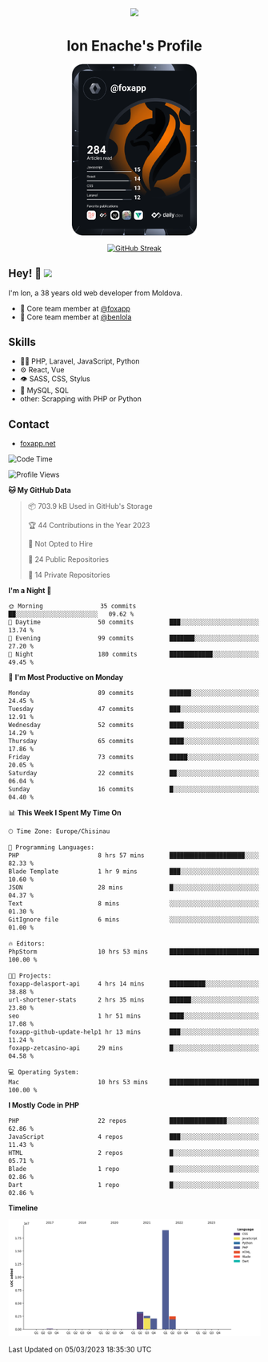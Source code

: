 <div id="header" align="center">
  <img src="https://media.giphy.com/media/M9gbBd9nbDrOTu1Mqx/giphy.gif" width="100"/>
	<h1>Ion Enache's Profile</h1>
</div>
<div align="center">
	<a href="https://app.daily.dev/foxapp"><img src="https://github.com/foxapp/foxapp/blob/master/devcard.svg" width="250" alt="Ion Enache's Dev Card"/></a>
</div>


<div align="center">
	
[![GitHub Streak](http://github-readme-streak-stats.herokuapp.com?user=foxapp&hide_border=true&date_format=M%20j%5B%2C%20Y%5D)](https://git.io/streak-stats)
	
</div>


## Hey! 👋 <img src="https://media.giphy.com/media/hvRJCLFzcasrR4ia7z/giphy.gif" width="30px"/>
I'm Ion, a 38 years old web developer from Moldova.


- 👥 Core team member at [@foxapp](https://github.com/foxapp)
- 👥 Core team member at [@benlola](https://github.com/benlola)

## Skills
- 👨‍💻 PHP, Laravel, JavaScript, Python
- ⚙️ React, Vue
- 👁️ SASS, CSS, Stylus
- 💽 MySQL, SQL
- other: Scrapping with PHP or Python

## Contact
- [foxapp.net](https://www.foxapp.net)

<!--START_SECTION:waka-->
![Code Time](http://img.shields.io/badge/Code%20Time-1%2C239%20hrs%2044%20mins-blue)

![Profile Views](http://img.shields.io/badge/Profile%20Views-0-blue)

**🐱 My GitHub Data** 

> 📦 703.9 kB Used in GitHub's Storage 
 > 
> 🏆 44 Contributions in the Year 2023
 > 
> 🚫 Not Opted to Hire
 > 
> 📜 24 Public Repositories 
 > 
> 🔑 14 Private Repositories 
 > 
**I'm a Night 🦉** 

```text
🌞 Morning                35 commits          ██░░░░░░░░░░░░░░░░░░░░░░░   09.62 % 
🌆 Daytime                50 commits          ███░░░░░░░░░░░░░░░░░░░░░░   13.74 % 
🌃 Evening                99 commits          ███████░░░░░░░░░░░░░░░░░░   27.20 % 
🌙 Night                  180 commits         ████████████░░░░░░░░░░░░░   49.45 % 
```
📅 **I'm Most Productive on Monday** 

```text
Monday                   89 commits          ██████░░░░░░░░░░░░░░░░░░░   24.45 % 
Tuesday                  47 commits          ███░░░░░░░░░░░░░░░░░░░░░░   12.91 % 
Wednesday                52 commits          ████░░░░░░░░░░░░░░░░░░░░░   14.29 % 
Thursday                 65 commits          ████░░░░░░░░░░░░░░░░░░░░░   17.86 % 
Friday                   73 commits          █████░░░░░░░░░░░░░░░░░░░░   20.05 % 
Saturday                 22 commits          ██░░░░░░░░░░░░░░░░░░░░░░░   06.04 % 
Sunday                   16 commits          █░░░░░░░░░░░░░░░░░░░░░░░░   04.40 % 
```


📊 **This Week I Spent My Time On** 

```text
🕑︎ Time Zone: Europe/Chisinau

💬 Programming Languages: 
PHP                      8 hrs 57 mins       █████████████████████░░░░   82.33 % 
Blade Template           1 hr 9 mins         ███░░░░░░░░░░░░░░░░░░░░░░   10.60 % 
JSON                     28 mins             █░░░░░░░░░░░░░░░░░░░░░░░░   04.37 % 
Text                     8 mins              ░░░░░░░░░░░░░░░░░░░░░░░░░   01.30 % 
GitIgnore file           6 mins              ░░░░░░░░░░░░░░░░░░░░░░░░░   01.00 % 

🔥 Editors: 
PhpStorm                 10 hrs 53 mins      █████████████████████████   100.00 % 

🐱‍💻 Projects: 
foxapp-delasport-api     4 hrs 14 mins       ██████████░░░░░░░░░░░░░░░   38.88 % 
url-shortener-stats      2 hrs 35 mins       ██████░░░░░░░░░░░░░░░░░░░   23.80 % 
seo                      1 hr 51 mins        ████░░░░░░░░░░░░░░░░░░░░░   17.08 % 
foxapp-github-update-help1 hr 13 mins        ███░░░░░░░░░░░░░░░░░░░░░░   11.24 % 
foxapp-zetcasino-api     29 mins             █░░░░░░░░░░░░░░░░░░░░░░░░   04.58 % 

💻 Operating System: 
Mac                      10 hrs 53 mins      █████████████████████████   100.00 % 
```

**I Mostly Code in PHP** 

```text
PHP                      22 repos            ████████████████░░░░░░░░░   62.86 % 
JavaScript               4 repos             ███░░░░░░░░░░░░░░░░░░░░░░   11.43 % 
HTML                     2 repos             █░░░░░░░░░░░░░░░░░░░░░░░░   05.71 % 
Blade                    1 repo              █░░░░░░░░░░░░░░░░░░░░░░░░   02.86 % 
Dart                     1 repo              █░░░░░░░░░░░░░░░░░░░░░░░░   02.86 % 
```



**Timeline**

![Lines of Code chart](https://raw.githubusercontent.com/foxapp/foxapp/master/assets/bar_graph.png)


 Last Updated on 05/03/2023 18:35:30 UTC
<!--END_SECTION:waka-->
